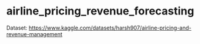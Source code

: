 # airline_pricing_revenue_forecasting

Dataset: https://www.kaggle.com/datasets/harsh907/airline-pricing-and-revenue-management
